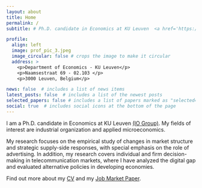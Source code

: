 ```yaml
---
layout: about
title: Home
permalink: /
subtitle: # Ph.D. candidate in Economics at KU Leuven  <a href='https://sites.google.com/view/ioleuven/home'>(IO Group)</a>

profile:
  align: left
  image: prof_pic_3.jpeg
  image_circular: false # crops the image to make it circular
  address: >
    <p>Department of Economics - KU Leuven</p>
    <p>Naamsestraat 69 - 02.103 </p>
    <p>3000 Leuven, Belgium</p>

news: false  # includes a list of news items
latest_posts: false  # includes a list of the newest posts
selected_papers: false # includes a list of papers marked as "selected={true}"
social: true  # includes social icons at the bottom of the page
---
```


I am a Ph.D. candidate in Economics at KU Leuven  <a href='https://sites.google.com/view/ioleuven/home'>(IO Group)</a>. My fields of interest are industrial organization and applied microeconomics. 

My research focuses on the empirical study of changes in market structure and strategic supply-side responses, with special emphasis on the role of advertising. In addition, my research covers individual and firm decision-making in telecommunication markets, where I have analyzed the digital gap and evaluated alternative policies in developing economies.

Find out more about my [CV](/_pages/publications.md/) and my [Job Market Paper](/al-folio/publications/).


